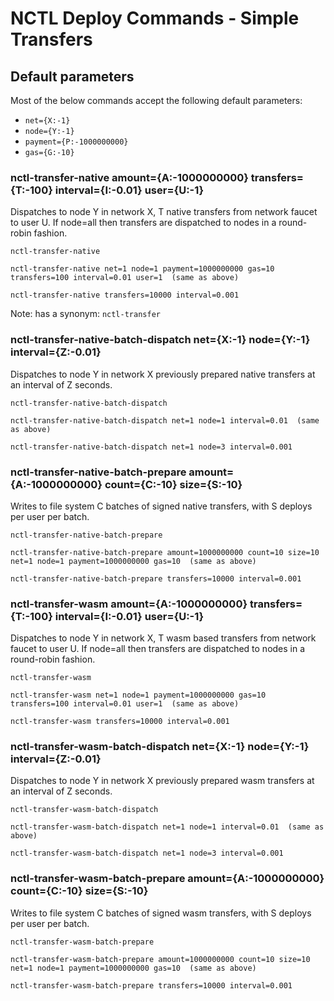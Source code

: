 # NCTL Deploy Commands - Simple Transfers

## Default parameters

Most of the below commands accept the following default parameters:

- `net={X:-1}`
- `node={Y:-1}` 
- `payment={P:-1000000000}` 
- `gas={G:-10}`

### nctl-transfer-native amount={A:-1000000000} transfers={T:-100} interval={I:-0.01} user={U:-1} 

Dispatches to node Y in network X, T native transfers from network faucet to user U.  If node=all then transfers are dispatched to nodes in a round-robin fashion.

```
nctl-transfer-native

nctl-transfer-native net=1 node=1 payment=1000000000 gas=10 transfers=100 interval=0.01 user=1  (same as above)

nctl-transfer-native transfers=10000 interval=0.001
```

Note: has a synonym: `nctl-transfer`

### nctl-transfer-native-batch-dispatch net={X:-1} node={Y:-1} interval={Z:-0.01} 

Dispatches to node Y in network X previously prepared native transfers at an interval of Z seconds.

```
nctl-transfer-native-batch-dispatch

nctl-transfer-native-batch-dispatch net=1 node=1 interval=0.01  (same as above)

nctl-transfer-native-batch-dispatch net=1 node=3 interval=0.001
```

### nctl-transfer-native-batch-prepare amount={A:-1000000000} count={C:-10} size={S:-10}

Writes to file system C batches of signed native transfers, with S deploys per user per batch.

```
nctl-transfer-native-batch-prepare

nctl-transfer-native-batch-prepare amount=1000000000 count=10 size=10 net=1 node=1 payment=1000000000 gas=10  (same as above)

nctl-transfer-native-batch-prepare transfers=10000 interval=0.001
```

### nctl-transfer-wasm amount={A:-1000000000} transfers={T:-100} interval={I:-0.01} user={U:-1} 

Dispatches to node Y in network X, T wasm based transfers from network faucet to user U.  If node=all then transfers are dispatched to nodes in a round-robin fashion.

```
nctl-transfer-wasm

nctl-transfer-wasm net=1 node=1 payment=1000000000 gas=10 transfers=100 interval=0.01 user=1  (same as above)

nctl-transfer-wasm transfers=10000 interval=0.001
```

### nctl-transfer-wasm-batch-dispatch net={X:-1} node={Y:-1} interval={Z:-0.01} 

Dispatches to node Y in network X previously prepared wasm transfers at an interval of Z seconds.

```
nctl-transfer-wasm-batch-dispatch

nctl-transfer-wasm-batch-dispatch net=1 node=1 interval=0.01  (same as above)

nctl-transfer-wasm-batch-dispatch net=1 node=3 interval=0.001
```

### nctl-transfer-wasm-batch-prepare amount={A:-1000000000} count={C:-10} size={S:-10}

Writes to file system C batches of signed wasm transfers, with S deploys per user per batch.

```
nctl-transfer-wasm-batch-prepare

nctl-transfer-wasm-batch-prepare amount=1000000000 count=10 size=10 net=1 node=1 payment=1000000000 gas=10  (same as above)

nctl-transfer-wasm-batch-prepare transfers=10000 interval=0.001
```

